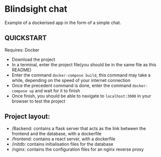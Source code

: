 
# Blindsight chat
Example of a dockerised app in the form of a simple chat.

## QUICKSTART
Requires: Docker

- Download the project
- In a terminal, enter the project file(you should be in the same file as this README)
- Enter the command `docker-compose build`, this command may take a while, depending on the speed of your internet connection
- Once the precedent command is done, enter the command `docker-compose up` and wait for it to finish
- Once finish, you should be able to navigate to `localhost:3000` in your browser to test the project

## Project layout:
- /Backend: contains a flask server that acts as the link between the frontend and the database, with a dockerfile
- /frontend: contains a react server, with a dockerfile
- /initdb: contains initialisation files for the database
- /nginx: contains the configuration files for an nginx reverse proxy
    
